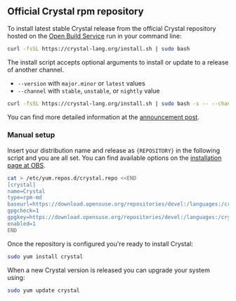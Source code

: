 ## Official Crystal rpm repository

To install latest stable Crystal release from the official Crystal repository hosted on the [Open Build Service](https://build.opensuse.org) run in your command line:

```bash
curl -fsSL https://crystal-lang.org/install.sh | sudo bash
```

The install script accepts optional arguments to install or update to a release of another channel.

- `--version` with `major.minor` or `latest` values
- `--channel` with `stable`, `unstable`, or `nightly` value

```bash
curl -fsSL https://crystal-lang.org/install.sh | sudo bash -s -- --channel=nightly
```

You can find more detailed information at the [announcement post](/2021/04/30/new-apt-and-rpm-repositories/).

### Manual setup

Insert your distribution name and release as `{REPOSITORY}` in the following script and you are all set.
You can find available options on the [installation page at OBS](https://software.opensuse.org/download.html?project=devel%3Alanguages%3Acrystal&package=crystal).

```bash
cat > /etc/yum.repos.d/crystal.repo <<END
[crystal]
name=Crystal
type=rpm-md
baseurl=https://download.opensuse.org/repositories/devel:/languages:/crystal/{REPOSITORY}/
gpgcheck=1
gpgkey=https://download.opensuse.org/repositories/devel:/languages:/crystal/{REPOSITORY}/repodata/repomd.xml.key
enabled=1
END

```

Once the repository is configured you're ready to install Crystal:

```bash
sudo yum install crystal
```

When a new Crystal version is released you can upgrade your system using:

```bash
sudo yum update crystal
```
